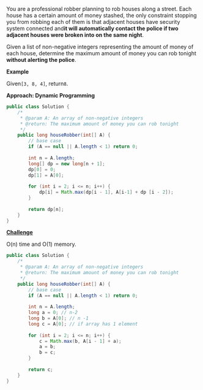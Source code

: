 You are a professional robber planning to rob houses along a street. Each house has a certain amount of money stashed, the only constraint stopping you from robbing each of them is that adjacent houses have security system connected and**it will automatically contact the police if two adjacent houses were broken into on the same night**.

Given a list of non-negative integers representing the amount of money of each house, determine the maximum amount of money you can rob tonight **without alerting the police**.

**Example**

Given`[3, 8, 4]`, return`8`.

**Approach: Dynamic Programming**

```java
public class Solution {
    /*
     * @param A: An array of non-negative integers
     * @return: The maximum amount of money you can rob tonight
     */
    public long houseRobber(int[] A) {
        // base case
        if (A == null || A.length < 1) return 0;
        
        int n = A.length;
        long[] dp = new long[n + 1];
        dp[0] = 0;
        dp[1] = A[0];
        
        for (int i = 2; i <= n; i++) {
            dp[i] = Math.max(dp[i - 1], A[i-1] + dp [i - 2]);
        }
        
        return dp[n];
    }
}
```

[**Challenge**](http://www.lintcode.com/en/problem/house-robber/#challenge)

O\(n\) time and O\(1\) memory.

```java
public class Solution {
    /*
     * @param A: An array of non-negative integers
     * @return: The maximum amount of money you can rob tonight
     */
    public long houseRobber(int[] A) {
        // base case
        if (A == null || A.length < 1) return 0;
        
        int n = A.length;
        long a = 0; // n-2
        long b = A[0]; // n -1
        long c = A[0]; // if array has 1 element
        
        for (int i = 2; i <= n; i++) {
            c = Math.max(b, A[i - 1] + a);
            a = b;
            b = c;
        }
        
        return c;
    }
}
```



